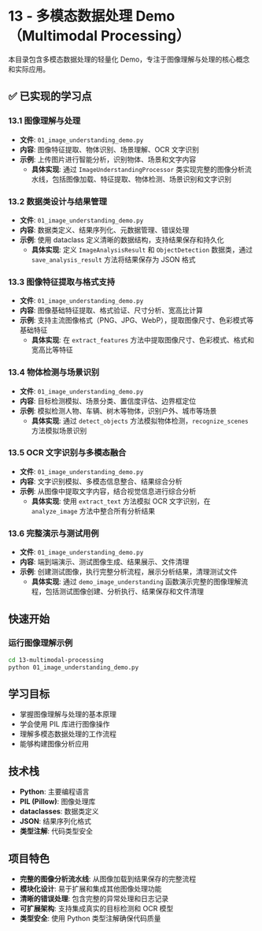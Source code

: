 # 13 - 多模态数据处理 Demo（Multimodal Processing）

本目录包含多模态数据处理的轻量化 Demo，专注于图像理解与处理的核心概念和实际应用。

## ✅ 已实现的学习点

### 13.1 图像理解与处理
- **文件**: `01_image_understanding_demo.py`
- **内容**: 图像特征提取、物体识别、场景理解、OCR 文字识别
- **示例**: 上传图片进行智能分析，识别物体、场景和文字内容
  - **具体实现**: 通过 `ImageUnderstandingProcessor` 类实现完整的图像分析流水线，包括图像加载、特征提取、物体检测、场景识别和文字识别

### 13.2 数据类设计与结果管理
- **文件**: `01_image_understanding_demo.py`
- **内容**: 数据类定义、结果序列化、元数据管理、错误处理
- **示例**: 使用 dataclass 定义清晰的数据结构，支持结果保存和持久化
  - **具体实现**: 定义 `ImageAnalysisResult` 和 `ObjectDetection` 数据类，通过 `save_analysis_result` 方法将结果保存为 JSON 格式

### 13.3 图像特征提取与格式支持
- **文件**: `01_image_understanding_demo.py`
- **内容**: 图像基础特征提取、格式验证、尺寸分析、宽高比计算
- **示例**: 支持主流图像格式（PNG、JPG、WebP），提取图像尺寸、色彩模式等基础特征
  - **具体实现**: 在 `extract_features` 方法中提取图像尺寸、色彩模式、格式和宽高比等特征

### 13.4 物体检测与场景识别
- **文件**: `01_image_understanding_demo.py`
- **内容**: 目标检测模拟、场景分类、置信度评估、边界框定位
- **示例**: 模拟检测人物、车辆、树木等物体，识别户外、城市等场景
  - **具体实现**: 通过 `detect_objects` 方法模拟物体检测，`recognize_scenes` 方法模拟场景识别

### 13.5 OCR 文字识别与多模态融合
- **文件**: `01_image_understanding_demo.py`
- **内容**: 文字识别模拟、多模态信息整合、结果综合分析
- **示例**: 从图像中提取文字内容，结合视觉信息进行综合分析
  - **具体实现**: 使用 `extract_text` 方法模拟 OCR 文字识别，在 `analyze_image` 方法中整合所有分析结果

### 13.6 完整演示与测试用例
- **文件**: `01_image_understanding_demo.py`
- **内容**: 端到端演示、测试图像生成、结果展示、文件清理
- **示例**: 创建测试图像，执行完整分析流程，展示分析结果，清理测试文件
  - **具体实现**: 通过 `demo_image_understanding` 函数演示完整的图像理解流程，包括测试图像创建、分析执行、结果保存和文件清理

## 快速开始

### 运行图像理解示例
```bash
cd 13-multimodal-processing
python 01_image_understanding_demo.py
```

## 学习目标
- 掌握图像理解与处理的基本原理
- 学会使用 PIL 库进行图像操作
- 理解多模态数据处理的工作流程
- 能够构建图像分析应用

## 技术栈
- **Python**: 主要编程语言
- **PIL (Pillow)**: 图像处理库
- **dataclasses**: 数据类定义
- **JSON**: 结果序列化格式
- **类型注解**: 代码类型安全

## 项目特色
- **完整的图像分析流水线**: 从图像加载到结果保存的完整流程
- **模块化设计**: 易于扩展和集成其他图像处理功能
- **清晰的错误处理**: 包含完整的异常处理和日志记录
- **可扩展架构**: 支持集成真实的目标检测和 OCR 模型
- **类型安全**: 使用 Python 类型注解确保代码质量